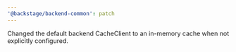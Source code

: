 ```yaml
---
'@backstage/backend-common': patch
---
```


Changed the default backend CacheClient to an in-memory cache when not explicitly configured.

